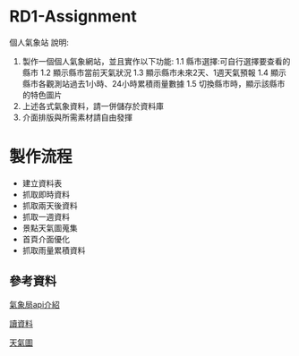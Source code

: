 # RD1-Assignment
個人氣象站
說明:
1. 製作一個個人氣象網站，並且實作以下功能:
1.1 縣市選擇:可自行選擇要查看的縣市
1.2 顯示縣市當前天氣狀況
1.3 顯示縣市未來2天、1週天氣預報
1.4 顯示縣市各觀測站過去1小時、24小時累積雨量數據 
1.5 切換縣市時，顯示該縣市的特色圖片
2. 上述各式氣象資料，請一併儲存於資料庫
3. 介面排版與所需素材請自由發揮

# 製作流程
- 建立資料表 
- 抓取即時資料
- 抓取兩天後資料
- 抓取一週資料
- 景點天氣圖蒐集
- 首頁介面優化
- 抓取雨量累積資料


## 參考資料
[氣象局api介紹](https://opendata.cwb.gov.tw/opendatadoc/CWB_Opendata_API_V1.2.pdf)

[讀資料](https://stockwfj3.pixnet.net/blog/post/115238854)

[天氣圖](https://www.iconfinder.com/iconsets/weather-flat-14)
